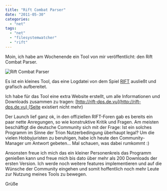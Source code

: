 ```yaml
---
title: "Rift Combat Parser"
date: "2011-05-30"
categories: 
  - "net"
tags: 
  - "net"
  - "filesystemwatcher"
  - "rift"
---
```


Moin, ich habe am Wochenende ein Tool von mir veröffentlicht: den Rift Combat Parser.

![](/blog/images/rcp_in_action.png "Rift Combat Parser")

Es ist ein kleines Tool, das eine Logdatei von dem Spiel [RIFT](http://riftgame.com) ausließt und grafisch aufbereitet.

Ich habe für das Tool eine extra Website erstellt, um alle Informationen und Downloads zusammen zu tragen: [http://rift-dps.de.vu](http://rift-dps.de.vu) (Seite existiert nicht mehr)

Der Launch lief ganz ok, in den offiziellen RIFT-Foren gab es bereits ein paar nette Anregungen, so wie konstruktive Kritik und Fragen. Am meisten beschäftigt die deutsche Community sich mit der Frage: Ist ein solches Programm im Sinne der Trion Nutzerbedingung überhaupt legal? Um die vielen Hobbyjuristen zu beruhigen, habe ich heute den Community-Manager um Antwort gebeten... Mal schauen, was dabei rumkommt :)

Ansonsten freue ich mich das ein kleiner Personenkreis das Programm genießen kann und freue mich bis dato über mehr als 200 Downloads der ersten Version. Ich werde noch weitere features implementieren und auf die Wünsche der Community eingehen und somit hoffentlich noch mehr Leute zur Nutzung meines Tools zu bewegen.

Grüße

